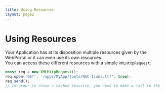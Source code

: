 ```yaml
---
title: Using Resources
layout: page2
---
```


# Using Resources

Your Application has at its disposition multiple resources given by the WebPortal or it can even use its own resources.  
You can access these different resources with a simple `XMLHttpRequest`.

```javascript
const req = new XMLHttpRequest();
req.open('GET', '/apps/MyApp/fonts/NAC-Icons.ttf', true);
req.send();
// In order to reuse a cached resource, you need to make a call to the exact same url or it will try to load it again.
```
